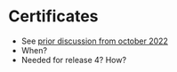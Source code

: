 # Certificates

* See [prior discussion from october 2022](../oct2022f2f/certificates.md)
* When?
* Needed for release 4? How?
